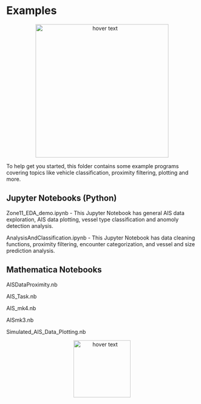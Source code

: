 # Examples

<p align="center">
  <img src="https://static1.squarespace.com/static/596d24cd4402430bb863ffad/t/5b41e62603ce641f98f2e3cd/1536741696061/?format=1500w" width="350" title="hover text">
</p>

To help get you started, this folder contains some example programs covering topics like vehicle classification, proximity filtering, plotting and more.

## Jupyter Notebooks (Python)

Zone11_EDA_demo.ipynb - This Jupyter Notebook has general AIS data exploration, AIS data plotting, vessel type classification and anomoly detection analysis.

AnalysisAndClassification.ipynb - This Jupyter Notebook has data cleaning functions, proximity filtering, encounter categorization, and vessel and size prediction analysis.

## Mathematica Notebooks

AISDataProximity.nb

AIS_Task.nb

AIS_mk4.nb

AISmk3.nb

Simulated_AIS_Data_Plotting.nb

<p align="center">
  <img src="https://static.wixstatic.com/media/3d35e8_2d9eb95a4abe4869afafbf51d29038dc~mv2.png/v1/fill/w_288,h_60,al_c,usm_0.66_1.00_0.01/3d35e8_2d9eb95a4abe4869afafbf51d29038dc~mv2.png" width="150" title="hover text">
</p>
